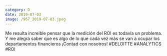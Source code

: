 ```yaml
--- 
category: D 
date: 2019-07-03 
image: /967_2019-07-03.jpeg 
--- 
```


Me resulta increible pensar que la medición del ROI es todavía un problema. Y me alegra saber que es algo de lo que cada vez más se van a ocupar los departamentos financieros ¡Contad con nosotros! #DELOITTE #ANALYTICS #ROI